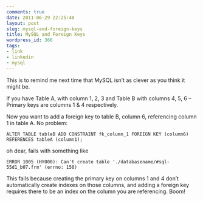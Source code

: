 ```yaml
---
comments: true
date: 2011-06-29 22:25:40
layout: post
slug: mysql-and-foreign-keys
title: MySQL and Foreign Keys
wordpress_id: 366
tags:
- link
- linkedin
- mysql
---
```


This is to remind me next time that MySQL isn’t as clever as you think it might be.

If you have Table A, with column 1, 2, 3 and Table B with columns 4, 5, 6 – Primary keys are columns 1 & 4 respectively.

Now you want to add a foreign key to table B, column 6, referencing column 1 in table A. No problem:

`ALTER TABLE tableB ADD CONSTRAINT fk_column_1 FOREIGN KEY (column6) REFERENCES tableA (column1);`

oh dear, fails with something like

`ERROR 1005 (HY000): Can't create table './databasename/#sql-55d1_b07.frm' (errno: 150)`

This fails because creating the primary key on columns 1 and 4 don’t automatically create indexes on those columns, and adding a foreign key requires there to be an index on the column you are referencing. Boom!
